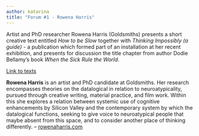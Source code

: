 ```yaml
---
author: katarina
title: "Forum #1 - Rowena Harris"
---
```


Artist and PhD researcher Rowena Harris (Goldsmiths) presents a short creative text entitled *How to be Slow* together with *Thinking Impossibly (a guide)* - a publication which formed part of an installation at her recent exhibition, and presents for discussion the title chapter from author Dodie Bellamy’s book *When the Sick Rule the World*.

[Link to texts](https://www.dropbox.com/sh/idhgqe7rhfyqucy/AAD5Okqw1Cn-LjCkpc762SMCa?dl=0)

**Rowena Harris** is an artist and PhD candidate at Goldsmiths. Her research encompasses theories on the datalogical in relation to neuroatypicality, pursued through creative writing, material practice, and film work. Within this she explores a relation between systemic use of cognitive enhancements by Silicon Valley and the contemporary system by which the datalogical functions, seeking to give voice to neuroatypical people that maybe absent from this space, and to consider another place of thinking differently. – [rowenaharris.com](http://www.rowenaharris.com)